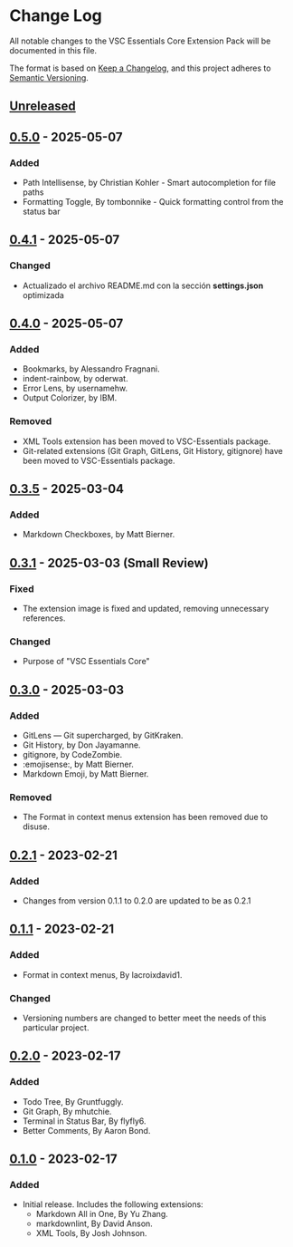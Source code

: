 # Change Log

All notable changes to the VSC Essentials Core Extension Pack will be documented in this file.

The format is based on [Keep a Changelog](https://keepachangelog.com/en/1.0.0/),
and this project adheres to [Semantic Versioning](https://semver.org/spec/v2.0.0.html).

## [Unreleased]

## [0.5.0] - 2025-05-07

### Added

* Path Intellisense, by Christian Kohler - Smart autocompletion for file paths
* Formatting Toggle, By tombonnike - Quick formatting control from the status bar

## [0.4.1] - 2025-05-07

### Changed

* Actualizado el archivo README.md con la sección **settings.json** optimizada

## [0.4.0] - 2025-05-07

### Added

* Bookmarks, by Alessandro Fragnani.
* indent-rainbow, by oderwat.
* Error Lens, by usernamehw.
* Output Colorizer, by IBM.

### Removed

* XML Tools extension has been moved to VSC-Essentials package.
* Git-related extensions (Git Graph, GitLens, Git History, gitignore) have been moved to VSC-Essentials package.

## [0.3.5] - 2025-03-04

### Added

* Markdown Checkboxes, by Matt Bierner.

## [0.3.1] - 2025-03-03 (Small Review)

### Fixed

* The extension image is fixed and updated, removing unnecessary references.

### Changed

* Purpose of "VSC Essentials Core"

## [0.3.0] - 2025-03-03

### Added

* GitLens — Git supercharged, by GitKraken.
* Git History, by Don Jayamanne.
* gitignore, by CodeZombie.
* :emojisense:, by Matt Bierner.
* Markdown Emoji, by Matt Bierner.

### Removed

* The Format in context menus extension has been removed due to disuse.

## [0.2.1] - 2023-02-21

### Added

* Changes from version 0.1.1 to 0.2.0 are updated to be as 0.2.1

## [0.1.1] - 2023-02-21

### Added

* Format in context menus, By lacroixdavid1.

### Changed

* Versioning numbers are changed to better meet the needs of this particular project.

## [0.2.0] - 2023-02-17

### Added

* Todo Tree, By Gruntfuggly.
* Git Graph, By mhutchie.
* Terminal in Status Bar, By flyfly6.
* Better Comments, By Aaron Bond.

## [0.1.0] - 2023-02-17

### Added

* Initial release. Includes the following extensions:
  * Markdown All in One, By Yu Zhang.
  * markdownlint, By David Anson.
  * XML Tools, By Josh Johnson.

[Unreleased]: https://github.com/Gydunhn/VSC-Essentials-Core/tree/develop
[0.5.0]: https://github.com/Gydunhn/VSC-Essentials-Core/releases/tag/0.5.0
[0.4.1]: https://github.com/Gydunhn/VSC-Essentials-Core/releases/tag/0.4.1
[0.4.0]: https://github.com/Gydunhn/VSC-Essentials-Core/releases/tag/0.4.0
[0.3.5]: https://github.com/Gydunhn/VSC-Essentials-Core/releases/tag/0.3.5
[0.3.1]: https://github.com/Gydunhn/VSC-Essentials-Core/releases/tag/0.3.1
[0.3.0]: https://github.com/Gydunhn/VSC-Essentials-Core/releases/tag/0.3.0
[0.2.1]: https://github.com/Gydunhn/VSC-Essentials-Core/releases/tag/0.2.1
[0.2.0]: https://github.com/Gydunhn/VSC-Essentials-Core/releases/tag/0.2.0
[0.1.1]: https://github.com/Gydunhn/VSC-Essentials-Core/releases/tag/0.1.1
[0.1.0]: https://github.com/Gydunhn/VSC-Essentials-Core/releases/tag/0.1.0

